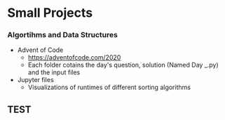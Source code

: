 # Small Projects
### Algortihms and Data Structures 
 - Advent of Code 
	- https://adventofcode.com/2020
	- Each folder cotains the day's question, solution (Named Day _.py) and the input files
 - Jupyter files
   - Visualizations of runtimes of different sorting algorithms

## TEST